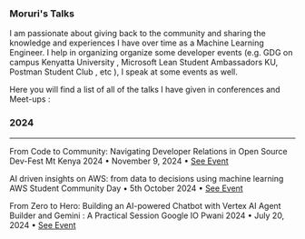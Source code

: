 ### Moruri's Talks

I am passionate about giving back to the community and sharing the knowledge and experiences I have over time as a Machine Learning Engineer. I help in organizing organize some developer events (e.g. GDG on campus Kenyatta University , Microsoft Lean Student Ambassadors KU, Postman Student Club , etc ), I speak at some events as well.

Here you will find a list of all of the talks I have given in conferences and Meet-ups :

### 2024
--------
From Code to Community: Navigating Developer Relations in Open Source 
Dev-Fest Mt Kenya 2024  • November 9, 2024  • [See Event](https://gdg.community.dev/events/details/google-gdg-nyeri-presents-devfest-mt-kenya-2024/)


AI driven insights on AWS: from data to decisions using machine learning  
AWS Student Community Day  •  5th October 2024   • [See Event](https://awsstudentcommunitykenya.co.ke/index.html#speakers)

 
From Zero to Hero: Building an AI-powered Chatbot with Vertex AI Agent Builder and Gemini : A Practical Session
Google IO Pwani 2024  • July 20, 2024  • [ See Event](https://gdg.community.dev/events/details/google-gdg-pwani-presents-google-io-extended-pwani-2024/)


